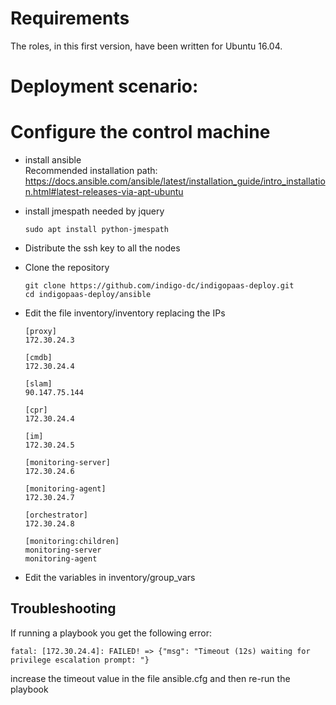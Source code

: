 # Requirements

The roles, in this first version, have been written for Ubuntu 16.04.

# Deployment scenario:



# Configure the control machine

- install ansible <br>Recommended installation path: https://docs.ansible.com/ansible/latest/installation_guide/intro_installation.html#latest-releases-via-apt-ubuntu

- install jmespath needed by jquery
  ````
  sudo apt install python-jmespath
  ````

- Distribute the ssh key to all the nodes

- Clone the repository
  ````
  git clone https://github.com/indigo-dc/indigopaas-deploy.git
  cd indigopaas-deploy/ansible
  ````

- Edit the file inventory/inventory replacing the IPs

  ````
  [proxy]
  172.30.24.3

  [cmdb]
  172.30.24.4

  [slam]
  90.147.75.144

  [cpr]
  172.30.24.4

  [im]
  172.30.24.5

  [monitoring-server]
  172.30.24.6

  [monitoring-agent]
  172.30.24.7

  [orchestrator]
  172.30.24.8

  [monitoring:children]
  monitoring-server
  monitoring-agent

  ````

- Edit the variables in inventory/group_vars

## Troubleshooting

If running a playbook you get the following error:

```
fatal: [172.30.24.4]: FAILED! => {"msg": "Timeout (12s) waiting for privilege escalation prompt: "}
```

increase the timeout value in the file ansible.cfg and then re-run the playbook




  
